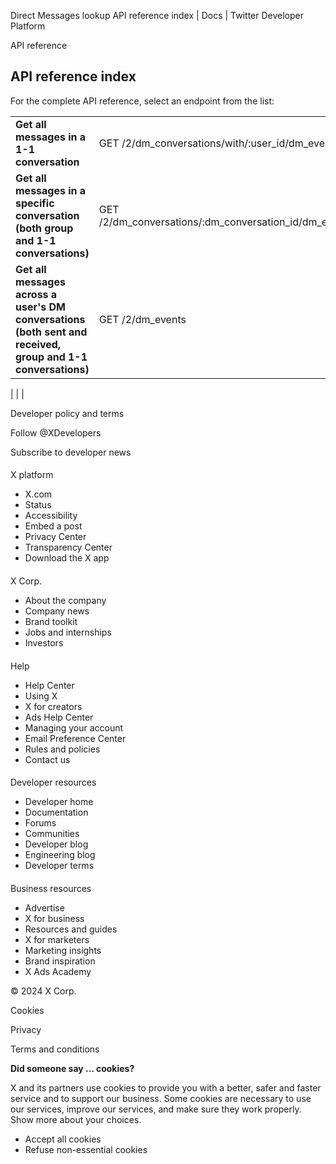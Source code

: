 
Direct Messages lookup API reference index | Docs | Twitter Developer Platform 

API reference

API reference index
-------------------

For the complete API reference, select an endpoint from the list:

|  |  |
| --- | --- |
| **Get all messages in a 1-1 conversation** | GET /2/dm\_conversations/with/:user\_id/dm\_events |
| **Get all messages in a specific conversation (both group and 1-1 conversations)** | GET /2/dm\_conversations/:dm\_conversation\_id/dm\_events |
| **Get all messages across a user's DM conversations (both sent and received, group and 1-1 conversations)** | GET /2/dm\_events |

|
|  |

Developer policy and terms

Follow @XDevelopers

Subscribe to developer news

#### 
 X platform

* X.com
* Status
* Accessibility
* Embed a post
* Privacy Center
* Transparency Center
* Download the X app

#### 
 X Corp.

* About the company
* Company news
* Brand toolkit
* Jobs and internships
* Investors

#### 
 Help

* Help Center
* Using X
* X for creators
* Ads Help Center
* Managing your account
* Email Preference Center
* Rules and policies
* Contact us

#### 
 Developer resources

* Developer home
* Documentation
* Forums
* Communities
* Developer blog
* Engineering blog
* Developer terms

#### 
 Business resources

* Advertise
* X for business
* Resources and guides
* X for marketers
* Marketing insights
* Brand inspiration
* X Ads Academy

 © 2024 X Corp.

Cookies

Privacy

Terms and conditions

**Did someone say … cookies?**  

 X and its partners use cookies to provide you with a better, safer and
 faster service and to support our business. Some cookies are necessary to use
 our services, improve our services, and make sure they work properly.
 Show more about your choices.

* Accept all cookies
* Refuse non-essential cookies
